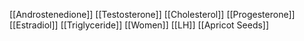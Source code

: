 [[Androstenedione]]
[[Testosterone]]
[[Cholesterol]]
[[Progesterone]]
[[Estradiol]]
[[Triglyceride]]
[[Women]]
[[LH]]
[[Apricot Seeds]]
